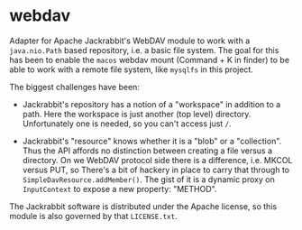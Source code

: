 webdav
======

Adapter for Apache Jackrabbit's WebDAV module to work
with a `java.nio.Path` based repository, i.e. a basic
file system. The goal for this has been to enable the
`macos` webdav mount (Command + K in finder) to be able to
work with a remote file system, like `mysqlfs` in this
project.

The biggest challenges have been:

* Jackrabbit's repository has a notion of a "workspace"
  in addition to a path. Here the workspace is just
  another (top level) directory. Unfortunately one is
  needed, so you can't access just `/`.

* Jackrabbit's "resource" knows whether it is a "blob"
  or a "collection".  Thus the API affords no
  distinction between creating a file versus a
  directory. On we WebDAV protocol side there is a
  difference, i.e. MKCOL versus PUT, so There's a bit
  of hackery in place to carry that through to
  `SimpleDavResource.addMember()`.  The gist of it is a
  dynamic proxy on `InputContext` to expose a new
  property: "METHOD".


The Jackrabbit software is distributed under the Apache
license, so this module is also governed by that `LICENSE.txt`.
